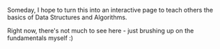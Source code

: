 Someday, I hope to turn this into an interactive page to teach others the basics of Data Structures and Algorithms.

Right now, there's not much to see here - just brushing up on the fundamentals myself :)
